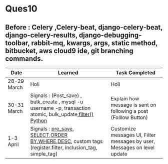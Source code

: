 # Ques10
## Before : Celery ,Celery-beat, django-celery-beat, django-celery-results, django-debugging-toolbar, rabbit-mq, kwargs, args, static method, bitbucket, aws cloud9 ide, git branching commands.
Date | Learned | Task Completed
-----|---------|----------------
28-29 March |  Holi   | Holi
30-31 March | Signals : (Post_save) , bulk_create , mysql -u username -p, transaction atomic, bulk_update,[filter() Python ](https://www.programiz.com/python-programming/methods/built-in/filter) | Explain how message is sent on following a post (Folllow Button)
1-3 April|Signals : [pre_save](https://medium.com/@singhgautam7/django-signals-master-pre-save-and-post-save-422889b2839), [SELECT,ORDER BY,WHERE,DESC](https://www.mysqltutorial.org/), custom tags (register.filter, inclusion_tag, simple_tag)  |Customize messages UI, Filter messages by user, Messages on level update
